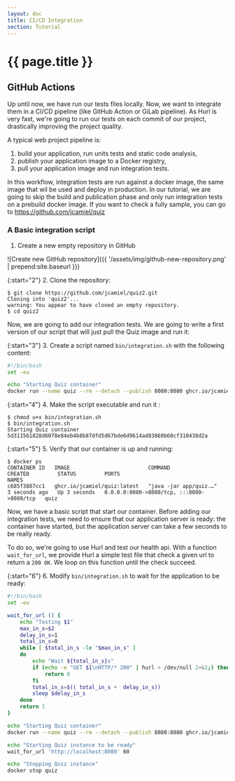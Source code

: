 ```yaml
---
layout: doc
title: CI/CD Integration
section: Tutorial
---
```

# {{ page.title }}

## GitHub Actions

Up until now, we have run our tests files locally. Now, we want to integrate them in a CI/CD pipeline (like
GitHub Action or GiLab pipeline). As Hurl is very fast, we're going to run our tests on each commit of our project,
drastically improving the project quality. 

A typical web project pipeline is:

1. build your application, run units tests and static code analysis,
2. publish your application image to a Docker registry,
3. pull your application image and run integration tests.

In this workflow, integration tests are run against a docker image, the same image that wil be used and deploy
in production. In our tutorial, we are going to skip the build and publication phase and only run integration tests
on a prebuild docker image. If you want to check a fully sample, you can go to <https://github.com/jcamiel/quiz>  


### A Basic integration script

1. Create a new empty repository in GitHub

![Create new GitHub repository]({{ '/assets/img/github-new-repository.png' | prepend:site.baseurl }})

{:start="2"}
2. Clone the repository:

```shell
$ git clone https://github.com/jcamiel/quiz2.git
Cloning into 'quiz2'...
warning: You appear to have cloned an empty repository.
$ cd quiz2
``` 

Now, we are going to add our integration tests. We are going to write a first version of our script that will just pull
the Quiz image and run it:

{:start="3"}
3. Create a script named `bin/integration.sh` with the following content:

```bash
#!/bin/bash
set -eu

echo "Starting Quiz container"
docker run --name quiz --rm --detach --publish 8080:8080 ghcr.io/jcamiel/quiz:latest
```

{:start="4"}
4. Make the script executable and run it :

```shell
$ chmod u+x bin/integration.sh
$ bin/integration.sh
Starting Quiz container
5d311561828d6078e84eb4b8b87dfd5d67bde6d9614ad83860b60cf310438d2a 
```

{:start="5"}
5. Verify that our container is up and running:

```shell
$ docker ps
CONTAINER ID   IMAGE                         COMMAND                  CREATED         STATUS         PORTS                                       NAMES
c685f3887cc1   ghcr.io/jcamiel/quiz:latest   "java -jar app/quiz.…"   3 seconds ago   Up 3 seconds   0.0.0.0:8080->8080/tcp, :::8080->8080/tcp   quiz
```

Now, we have a basic script that start our container. Before adding our integration tests, we need to ensure that our application server is ready: the container
have started, but the application server can take a few seconds to be really ready.

To do so, we're going to use Hurl and test our health api. With a function `wait_for_url`, we provide Hurl a simple test file
that check a given url to return a `200 OK`. We loop on this function until the check succeed.

{:start="6"}
6. Modify `bin/integration.sh` to wait for the application to be ready:


```bash
#!/bin/bash
set -eu

wait_for_url () {
    echo "Testing $1"
    max_in_s=$2
    delay_in_s=1
    total_in_s=0
    while [ $total_in_s -le "$max_in_s" ]
    do
        echo "Wait ${total_in_s}s"
        if (echo -e "GET $1\nHTTP/* 200" | hurl > /dev/null 2>&1;) then
            return 0
        fi
        total_in_s=$(( total_in_s +  delay_in_s))
        sleep $delay_in_s
    done
    return 1
}

echo "Starting Quiz container"
docker run --name quiz --rm --detach --publish 8080:8080 ghcr.io/jcamiel/quiz:latest

echo "Starting Quiz instance to be ready"
wait_for_url 'http://localhost:8080' 60

echo "Stopping Quiz instance"
docker stop quiz
```






